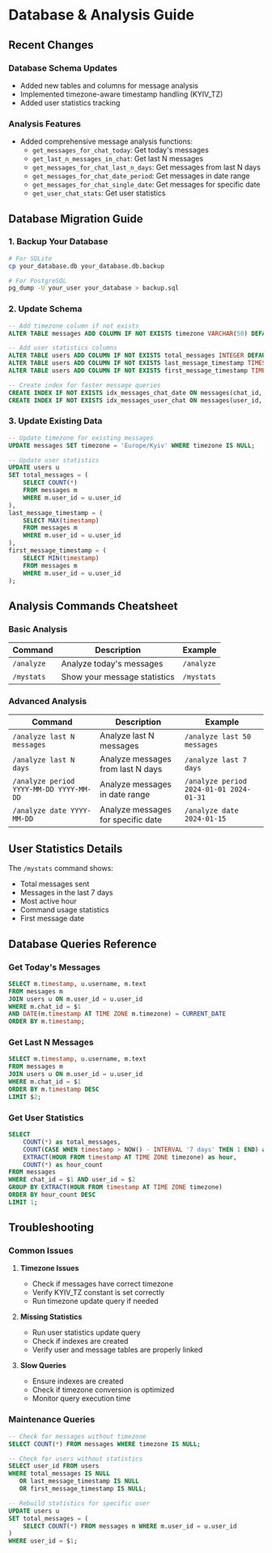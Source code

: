# Database & Analysis Guide

## Recent Changes

### Database Schema Updates
- Added new tables and columns for message analysis
- Implemented timezone-aware timestamp handling (KYIV_TZ)
- Added user statistics tracking

### Analysis Features
- Added comprehensive message analysis functions:
  - `get_messages_for_chat_today`: Get today's messages
  - `get_last_n_messages_in_chat`: Get last N messages
  - `get_messages_for_chat_last_n_days`: Get messages from last N days
  - `get_messages_for_chat_date_period`: Get messages in date range
  - `get_messages_for_chat_single_date`: Get messages for specific date
  - `get_user_chat_stats`: Get user statistics

## Database Migration Guide

### 1. Backup Your Database
```bash
# For SQLite
cp your_database.db your_database.db.backup

# For PostgreSQL
pg_dump -U your_user your_database > backup.sql
```

### 2. Update Schema
```sql
-- Add timezone column if not exists
ALTER TABLE messages ADD COLUMN IF NOT EXISTS timezone VARCHAR(50) DEFAULT 'Europe/Kyiv';

-- Add user statistics columns
ALTER TABLE users ADD COLUMN IF NOT EXISTS total_messages INTEGER DEFAULT 0;
ALTER TABLE users ADD COLUMN IF NOT EXISTS last_message_timestamp TIMESTAMP WITH TIME ZONE;
ALTER TABLE users ADD COLUMN IF NOT EXISTS first_message_timestamp TIMESTAMP WITH TIME ZONE;

-- Create index for faster message queries
CREATE INDEX IF NOT EXISTS idx_messages_chat_date ON messages(chat_id, timestamp);
CREATE INDEX IF NOT EXISTS idx_messages_user_chat ON messages(user_id, chat_id);
```

### 3. Update Existing Data
```sql
-- Update timezone for existing messages
UPDATE messages SET timezone = 'Europe/Kyiv' WHERE timezone IS NULL;

-- Update user statistics
UPDATE users u
SET total_messages = (
    SELECT COUNT(*) 
    FROM messages m 
    WHERE m.user_id = u.user_id
),
last_message_timestamp = (
    SELECT MAX(timestamp) 
    FROM messages m 
    WHERE m.user_id = u.user_id
),
first_message_timestamp = (
    SELECT MIN(timestamp) 
    FROM messages m 
    WHERE m.user_id = u.user_id
);
```

## Analysis Commands Cheatsheet

### Basic Analysis
| Command | Description | Example |
|---------|-------------|---------|
| `/analyze` | Analyze today's messages | `/analyze` |
| `/mystats` | Show your message statistics | `/mystats` |

### Advanced Analysis
| Command | Description | Example |
|---------|-------------|---------|
| `/analyze last N messages` | Analyze last N messages | `/analyze last 50 messages` |
| `/analyze last N days` | Analyze messages from last N days | `/analyze last 7 days` |
| `/analyze period YYYY-MM-DD YYYY-MM-DD` | Analyze messages in date range | `/analyze period 2024-01-01 2024-01-31` |
| `/analyze date YYYY-MM-DD` | Analyze messages for specific date | `/analyze date 2024-01-15` |

## User Statistics Details

The `/mystats` command shows:
- Total messages sent
- Messages in the last 7 days
- Most active hour
- Command usage statistics
- First message date

## Database Queries Reference

### Get Today's Messages
```sql
SELECT m.timestamp, u.username, m.text
FROM messages m
JOIN users u ON m.user_id = u.user_id
WHERE m.chat_id = $1
AND DATE(m.timestamp AT TIME ZONE m.timezone) = CURRENT_DATE
ORDER BY m.timestamp;
```

### Get Last N Messages
```sql
SELECT m.timestamp, u.username, m.text
FROM messages m
JOIN users u ON m.user_id = u.user_id
WHERE m.chat_id = $1
ORDER BY m.timestamp DESC
LIMIT $2;
```

### Get User Statistics
```sql
SELECT 
    COUNT(*) as total_messages,
    COUNT(CASE WHEN timestamp > NOW() - INTERVAL '7 days' THEN 1 END) as messages_last_week,
    EXTRACT(HOUR FROM timestamp AT TIME ZONE timezone) as hour,
    COUNT(*) as hour_count
FROM messages
WHERE chat_id = $1 AND user_id = $2
GROUP BY EXTRACT(HOUR FROM timestamp AT TIME ZONE timezone)
ORDER BY hour_count DESC
LIMIT 1;
```

## Troubleshooting

### Common Issues

1. **Timezone Issues**
   - Check if messages have correct timezone
   - Verify KYIV_TZ constant is set correctly
   - Run timezone update query if needed

2. **Missing Statistics**
   - Run user statistics update query
   - Check if indexes are created
   - Verify user and message tables are properly linked

3. **Slow Queries**
   - Ensure indexes are created
   - Check if timezone conversion is optimized
   - Monitor query execution time

### Maintenance Queries

```sql
-- Check for messages without timezone
SELECT COUNT(*) FROM messages WHERE timezone IS NULL;

-- Check for users without statistics
SELECT user_id FROM users 
WHERE total_messages IS NULL 
   OR last_message_timestamp IS NULL 
   OR first_message_timestamp IS NULL;

-- Rebuild statistics for specific user
UPDATE users u
SET total_messages = (
    SELECT COUNT(*) FROM messages m WHERE m.user_id = u.user_id
)
WHERE user_id = $1;
``` 